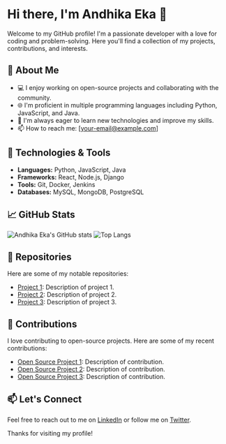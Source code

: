 # Hi there, I'm Andhika Eka 👋

Welcome to my GitHub profile! I'm a passionate developer with a love for coding and problem-solving. Here you'll find a collection of my projects, contributions, and interests.

## 🌱 About Me

- 💻 I enjoy working on open-source projects and collaborating with the community.
- 🌐 I'm proficient in multiple programming languages including Python, JavaScript, and Java.
- 🚀 I'm always eager to learn new technologies and improve my skills.
- 📫 How to reach me: [your-email@example.com]

## 🔧 Technologies & Tools

- **Languages:** Python, JavaScript, Java
- **Frameworks:** React, Node.js, Django
- **Tools:** Git, Docker, Jenkins
- **Databases:** MySQL, MongoDB, PostgreSQL

## 📈 GitHub Stats

![Andhika Eka's GitHub stats](https://github-readme-stats.vercel.app/api?username=andhikaeka3333333&show_icons=true&theme=radical)
![Top Langs](https://github-readme-stats.vercel.app/api/top-langs/?username=andhikaeka3333333&layout=compact&theme=radical)

## 📂 Repositories

Here are some of my notable repositories:

- [Project 1](https://github.com/andhikaeka3333333/project1): Description of project 1.
- [Project 2](https://github.com/andhikaeka3333333/project2): Description of project 2.
- [Project 3](https://github.com/andhikaeka3333333/project3): Description of project 3.

## 🌟 Contributions

I love contributing to open-source projects. Here are some of my recent contributions:

- [Open Source Project 1](https://github.com/project1): Description of contribution.
- [Open Source Project 2](https://github.com/project2): Description of contribution.
- [Open Source Project 3](https://github.com/project3): Description of contribution.

## 📫 Let's Connect

Feel free to reach out to me on [LinkedIn](https://www.linkedin.com/in/your-linkedin-profile) or follow me on [Twitter](https://twitter.com/your-twitter-profile).

Thanks for visiting my profile!

<!-- You can add more sections if needed -->
